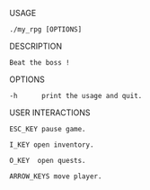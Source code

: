 USAGE

	./my_rpg [OPTIONS]

DESCRIPTION

	Beat the boss !

OPTIONS

	-h		print the usage and quit.

USER INTERACTIONS

	ESC_KEY	pause game.
	
	I_KEY open inventory.
  
	O_KEY  open quests.
  
	ARROW_KEYS move player.
 
